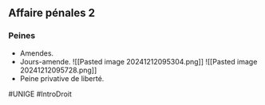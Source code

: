 ## Affaire pénales 2
### Peines
- Amendes.
- Jours-amende.
	![[Pasted image 20241212095304.png]]
	![[Pasted image 20241212095728.png]]
- Peine privative de liberté.

#UNIGE #IntroDroit 